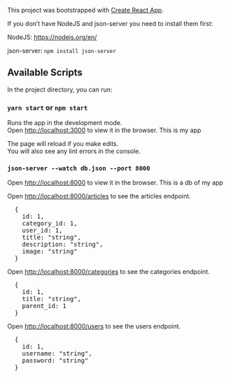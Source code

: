 This project was bootstrapped with [Create React App](https://github.com/facebook/create-react-app).

If you don’t have NodeJS and json-server you need to install them first:

NodeJS: https://nodejs.org/en/

json-server: `npm install json-server`

## Available Scripts

In the project directory, you can run:

### `yarn start` or `npm start`

Runs the app in the development mode.<br />
Open [http://localhost:3000](http://localhost:3000) to view it in the browser. This is my app

The page will reload if you make edits.<br />
You will also see any lint errors in the console.

### `json-server --watch db.json --port 8000`

Open [http://localhost:8000](http://localhost:8000) to view it in the browser. This is a db of my app

Open [http://localhost:8000/articles](http://localhost:8000/articles) to see the articles endpoint.

<pre>
  {
    id: 1,
    category_id: 1,
    user_id: 1,
    title: "string",
    description: "string",
    image: "string"
  }
</pre>

Open [http://localhost:8000/categories](http://localhost:8000/categories) to see the categories endpoint.

<pre>
  {
    id: 1,
    title: "string",
    parent_id: 1
  }
</pre>

Open [http://localhost:8000/users](http://localhost:8000/users) to see the users endpoint.

<pre>
  {
    id: 1,
    username: "string",
    password: "string"
  }
</pre>
